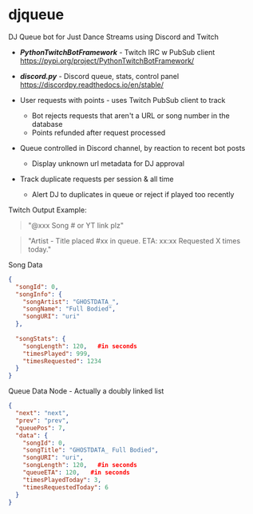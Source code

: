 # djqueue
DJ Queue bot for Just Dance Streams using Discord and Twitch

- ***PythonTwitchBotFramework*** - Twitch IRC w PubSub client  https://pypi.org/project/PythonTwitchBotFramework/
- ***discord.py*** - Discord queue, stats, control panel https://discordpy.readthedocs.io/en/stable/ 

- User requests with points - uses Twitch PubSub client to track
  - Bot rejects requests that aren't a URL or song number in the database
  - Points refunded after request processed

- Queue controlled in Discord channel, by reaction to recent bot posts
  - Display unknown url metadata for DJ approval

- Track duplicate requests per session & all time
  - Alert DJ to duplicates in queue or reject if played too recently


Twitch Output Example:

  > "@xxx Song # or YT link plz"
  
  > "Artist - Title placed #xx in queue.  ETA: xx:xx  Requested X times today."


Song Data

```json
{
  "songId": 0,
  "songInfo": {
    "songArtist": "GHOSTDATA_",
    "songName": "Full Bodied",
    "songURI": "uri"
  },
  
  "songStats": {
    "songLength": 120,   #in seconds
    "timesPlayed": 999,
    "timesRequested": 1234
  }
}
```

Queue Data Node - Actually a doubly linked list

```json
{
  "next": "next",
  "prev": "prev",
  "queuePos": 7,
  "data": {
    "songId": 0,
    "songTitle": "GHOSTDATA_ Full Bodied",
    "songURI": "uri",
    "songLength": 120,   #in seconds
    "queueETA": 120,   #in seconds
    "timesPlayedToday": 3,
    "timesRequestedToday": 6
  }
}
